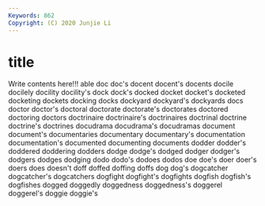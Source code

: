 ```yaml
---
Keywords: 862
Copyright: (C) 2020 Junjie Li
---
```


# title

Write contents here!!!
able 
doc 
doc's 
docent 
docent's 
docents 
docile 
docilely
docility 
docility's 
dock 
dock's 
docked 
docket 
docket's 
docketed 
docketing 
dockets
docking 
docks 
dockyard 
dockyard's 
dockyards 
docs 
doctor 
doctor's 
doctoral 
doctorate
doctorate's 
doctorates 
doctored 
doctoring 
doctors 
doctrinaire 
doctrinaire's 
doctrinaires 
doctrinal 
doctrine
doctrine's 
doctrines 
docudrama 
docudrama's 
docudramas 
document 
document's 
documentaries 
documentary 
documentary's
documentation 
documentation's 
documented 
documenting 
documents 
dodder 
dodder's 
doddered 
doddering 
dodders
dodge 
dodge's 
dodged 
dodger 
dodger's 
dodgers 
dodges 
dodging 
dodo 
dodo's
dodoes 
dodos 
doe 
doe's 
doer 
doer's 
doers 
does 
doesn't 
doff
doffed 
doffing 
doffs 
dog 
dog's 
dogcatcher 
dogcatcher's 
dogcatchers 
dogfight 
dogfight's
dogfights 
dogfish 
dogfish's 
dogfishes 
dogged 
doggedly 
doggedness 
doggedness's 
doggerel 
doggerel's
doggie 
doggie's 
